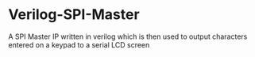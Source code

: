 Verilog-SPI-Master
==================

A SPI Master IP written in verilog which is then used to output characters entered on a keypad to a serial LCD screen
